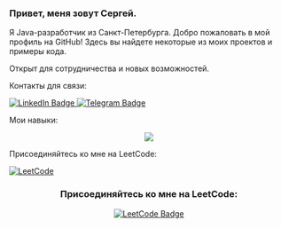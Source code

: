### Привет, меня зовут Сергей.

Я Java-разработчик из Санкт-Петербурга. Добро пожаловать в мой профиль на GitHub! Здесь вы найдете некоторые из моих проектов и примеры кода.

 Открыт для сотрудничества и новых возможностей.

 Контакты для связи:

<div id="badges">
  <a href="https://www.linkedin.com/in/see1rg/">
    <img src="https://img.shields.io/badge/LinkedIn-blue?style=for-the-badge&logo=linkedin&logoColor=white" alt="LinkedIn Badge"/>
  </a>
  <a href="https://t.me/see1rg">
    <img src="https://img.shields.io/badge/Telegram-blue?style=for-the-badge&logo=telegram&logoColor=white" alt="Telegram Badge"/>
  </a>
</div>

Мои навыки:

<p align="center">
  <a href="https://skillicons.dev">
    <img src="https://skillicons.dev/icons?i=java,git,docker,postgres,postman,spring,hibernate" />
  </a>
</p>

Присоединяйтесь ко мне на LeetCode:

[![LeetCode](https://img.shields.io/badge/LeetCode-FFA116?style=for-the-badge&logo=leetcode&logoColor=white)](https://leetcode.com/see1rg/)


<div align="center">
  <h3>Присоединяйтесь ко мне на LeetCode:</h3>
  <a href="https://leetcode.com/your-leetcode-username/">
    <img src="https://img.shields.io/badge/LeetCode-FFA116?style=for-the-badge&logo=leetcode&logoColor=white" alt="LeetCode Badge"/>
  </a>
</div>



